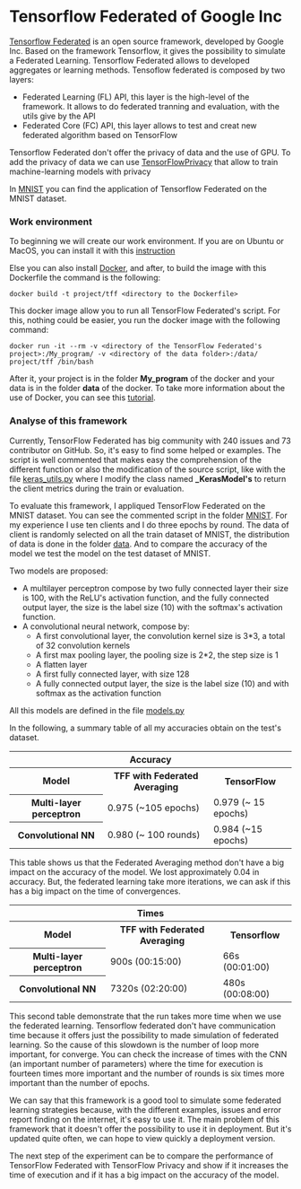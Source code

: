 # Tensorflow Federated of Google Inc

[Tensorflow Federated](https://github.com/tensorflow/federated) is an open source framework, developed by Google Inc. Based on the framework Tensorflow, it gives the possibility to simulate a Federated Learning. Tensorflow Federated allows to developed aggregates or learning methods. Tensoflow federated is composed by two layers:

* Federated Learning (FL) API, this layer is the high-level of the framework. It allows to do federated tranning and evaluation, with the utils give by the API 
* Federated Core (FC) API, this layer allows to test and creat new federated algorithm based on TensorFlow

Tensorflow Federated don't offer the privacy of data and the use of GPU. To add the privacy of data we can use [TensorFlowPrivacy](https://github.com/tensorflow/privacy) that allow to train machine-learning models with privacy 


In [MNIST](/TensorFlow_Federated/MNIST/) you can find the application of Tensorflow Federated on the MNIST dataset.


### Work environment

To beginning we will create our work environment. 
If you are on Ubuntu or MacOS, you can install it with this [instruction](https://www.tensorflow.org/federated/install)

Else you can also install [Docker](https://www.docker.com/), and after, to build the image with this Dockerfile the command is the following:

    docker build -t project/tff <directory to the Dockerfile>

This docker image allow you to run all TensorFlow Federated's script. For this, nothing could be easier, you run the docker image with the following command:

    docker run -it --rm -v <directory of the TensorFlow Federated's project>:/My_program/ -v <directory of the data folder>:/data/ project/tff /bin/bash

After it, your project is in the folder **My_program** of the docker and your data is in the folder **data** of the docker. To take more information about the use of Docker, you can see this [tutorial](https://docs.docker.com/get-started/).

### Analyse of this framework

Currently, TensorFlow Federated has big community with 240 issues and 73 contributor on GitHub. So, it's easy to find some helped or examples. The script is well commented that makes easy the comprehension of the different function or also the modification of the source script, like with the file [keras_utils.py](/TensorFlow_Federated/MNIST/keras_utils.py) where I modify the class named **_KerasModel's** to return the client metrics during the train or evaluation.

To evaluate this framework, I appliqued TensorFlow Federated on the MNIST dataset. You can see the commented script in the folder [MNIST](/TensorFlow_Federated/MNIST/). For my experience I use ten clients and I do three epochs by round.  The data of client is randomly selected on all the train dataset of MNIST, the distribution of data is done in the folder [data](/data). And to compare the accuracy of the model we test the model on the test dataset of MNIST.


Two models are proposed:
* A multilayer perceptron compose by two fully connected layer their size is 100, with the ReLU's activation function, and the fully connected output layer, the size is the label size (10) with the softmax's activation function.
* A convolutional neural network, compose by:
    * A first convolutional layer, the convolution kernel size is 3*3, a total of 32 convolution kernels
    * A first max pooling layer, the pooling size is 2*2, the step size is 1
    * A flatten layer
    * A first fully connected layer, with size 128
    * A fully connected output layer, the size is the label size (10) and with softmax as the activation function

All this models are defined in the file [models.py](/TensorFlow_Federated/MNIST/models.py)

In the following, a summary table of all my accuracies obtain on the test's dataset.

<table>
    <thead>
        <tr>
            <th colspan=3>Accuracy</th>
        </tr>
    </thead>
    <tbody>
        <tr>
            <th>Model</th>
            <th>TFF with Federated Averaging </th>
            <th>TensorFlow</th>
        </tr>
        <tr>
            <th>Multi-layer perceptron</th>
            <td>0.975 (~105 epochs)</td>
            <td>0.979 (~ 15 epochs)</td>
        </tr>
        <tr>
            <th> Convolutional NN </th>
            <td>0.980 (~ 100 rounds)</td>
            <td>0.984 (~15 epochs)</td>
        </tr>
    </tbody>
</table>

This table shows us that the Federated Averaging method don't have a big impact on the accuracy of the model. We lost approximately 0.04 in accuracy. But, the federated learning take more iterations, we can ask if this has a big impact on the time of convergences.

<table>
    <thead>
        <tr>
            <th colspan=3>Times</th>
        </tr>
    </thead>
    <tbody>
        <tr>
            <th>Model</th>
            <th>TFF with Federated Averaging</th>
            <th>Tensorflow</th>
        </tr>
        <tr>
            <th>Multi-layer perceptron</th>
            <td> 900s (00:15:00)</td>
            <td>66s (00:01:00)</td>
        </tr>
        <tr>
            <th> Convolutional NN </th>
            <td>7320s (02:20:00)</td>
            <td>480s (00:08:00)</td>
        </tr>
    </tbody>
</table>

This second table demonstrate that the run takes more time when we use the federated learning. Tensorflow federated don't have communication time because it offers just the possibility to made simulation of federated learning. So the cause of this slowdown is the number of loop more important, for converge. You can check the increase of times with the CNN (an important number of parameters) where the time for execution is fourteen times more important and the number of rounds is six times more important than the number of epochs.

We can say that this framework is a good tool to simulate some federated learning strategies because, with the different examples, issues and error report finding on the internet, it's easy to use it. The main problem of this framework that it doesn't offer the possibility to use it in deployment. But it's  updated quite often, we can hope to view quickly a deployment version.

The next step of the experiment can be to compare the performance of TensorFlow Federated with TensorFlow Privacy and show if it increases the time of execution and if it has a big impact on the accuracy of the model.